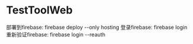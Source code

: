 # TestToolWeb

部署到firebase: firebase deploy --only hosting
登录firebase: firebase login
重新验证firebase: firebase login --reauth